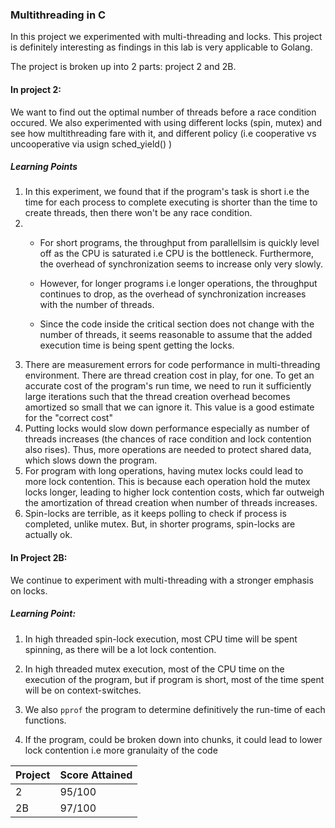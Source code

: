 ### Multithreading in C

In this project we experimented with multi-threading and locks. This project is definitely interesting as findings in this lab is very applicable to Golang.

The project is broken up into 2 parts: project 2 and 2B.

#### In project 2:

We want to find out the optimal number of threads before a race condition occured. We also experimented with using different locks (spin, mutex) and see how multithreading fare with it, and different policy (i.e cooperative vs uncooperative via usign sched_yield() )

##### Learning Points 

1. In this experiment, we found that if the program's task is short i.e the time for each process to complete executing is shorter than the time to create threads, then there won't be any race condition.
2. * For short programs, the throughput from parallellsim is quickly level off as the CPU is saturated i.e CPU is the bottleneck. Furthermore, the overhead of synchronization seems to increase only very slowly. 

   * However, for longer programs i.e longer operations, the throughput continues to drop, as the overhead of synchronization increases with the number of threads. 
   * Since the code inside the critical section does not change with the number of threads, it seems reasonable to assume that the added execution time is being spent getting the locks.
3. There are measurement errors for code performance in multi-threading environment. There are thread creation cost in play, for one. To get an accurate cost of the program's run time, we need to run it sufficiently large iterations such that the thread creation overhead becomes amortized so small that we can ignore it. This value is a good estimate for the "correct cost"
4. Putting locks would slow down performance especially as number of threads increases (the chances of race condition and lock contention also rises).  Thus, more operations are needed to protect shared data, which slows down the program.
5. For program with long operations, having mutex locks could lead to more lock contention. This is because each operation hold the mutex locks longer, leading to higher lock contention costs, which far outweigh the amortization of thread creation when number of threads increases.
6. Spin-locks are terrible, as it keeps polling to check if process is completed, unlike mutex. But, in shorter programs, spin-locks are actually ok.

#### In Project 2B:

We continue to experiment with multi-threading with a stronger emphasis on locks.

##### Learning Point:

1. In high threaded spin-lock execution, most CPU time will be spent spinning, as there will be a lot lock contention.

2. In high threaded mutex execution, most of the CPU time on the execution of the program, but if program is short, most of the time spent will be on context-switches.

3. We also `pprof` the program to determine definitively the run-time of each functions. 

4. If the program, could be broken down into chunks, it could lead to lower lock contention i.e more granulaity of the code

   

| Project | Score Attained |
| ------- | -------------- |
| 2       | 95/100         |
| 2B      | 97/100         |

